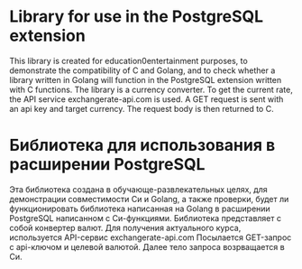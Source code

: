 # Library for use in the PostgreSQL extension
This library is created for education0entertainment purposes, to demonstrate the compatibility of C and Golang, and to check whether a library written in Golang will function in the PostgreSQL extension written with C functions.
The library is a currency converter. To get the current rate, the API service exchangerate-api.com is used. A GET request is sent with an api key and target currency. The request body is then returned to C.
# Библиотека для использования в расширении PostgreSQL
Эта библиотека создана в обучающе-развлекательных целях, для демонстрации совместимости Си и Golang, а также проверки, будет ли функционировать библиотека написанная на Golang в расширении PostgreSQL написанном с Си-функциями.
Библиотека представляет с собой конвертер валют. Для получения актуального курса, используется API-сервис exchangerate-api.com Посылается GET-запрос с api-ключом и целевой валютой. Далее тело запроса возрващается в Си.
